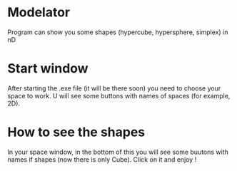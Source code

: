 # Modelator
Program can show you some shapes (hypercube, hypersphere, simplex) in nD

# Start window
After starting the .exe file (it will be there soon) you need to choose your space to work. U will see some buttons with names of spaces (for example, 2D).

# How to see the shapes
In your space window, in the bottom of this you will see some buutons with names if shapes (now there is only Cube). Click on it and enjoy ! 

